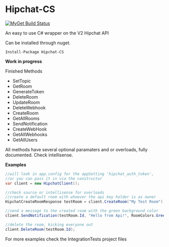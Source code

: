 Hipchat-CS
==========

[![MyGet Build Status](https://www.myget.org/BuildSource/Badge/chronos?identifier=339e2d5e-36e1-44ad-a4c6-71135f9d0a3f)](https://www.myget.org/)

An easy to use C# wrapper on the V2 Hipchat API

Can be installed through nuget.

```
Install-Package Hipchat-CS
```

**Work in progress**

Finished Methods
- SetTopic
- GetRoom
- GenerateToken
- DeleteRoom
- UpdateRoom
- DeleteWebhook
- CreateRoom
- GetAllRooms
- SendNotification
- CreateWebHook
- GetAllWebhooks
- GetAllUsers

All methods have several optional paramaters and or overloads, fully documented.  Check intellisense.


**Examples**

```cs
//will look in app.config for the appSetting 'hipchat_auth_token', 
//or you can pass it in via the constructor
var client = new HipchatClient();

//check source or intellisense for overloads
//create a default room with whoever the api key holder is as owner
HipchatCreateRoomResponse testRoom = client.CreateRoom("My Test Room");

//send a message to the created room with the green background color
client.SendNotification(testRoom.Id, "Hello from Api!", RoomColors.Green);

//delete the room, kicking everyone out
client.DeleteRoom(testRoom.Id);
```

For more examples check the IntegrationTests project files
